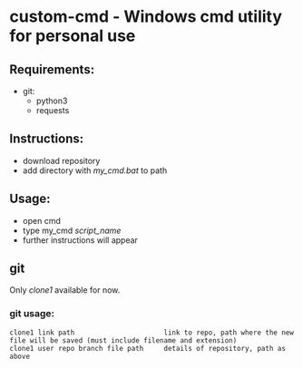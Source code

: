 # custom-cmd - **Windows** cmd utility for personal use
## Requirements:
- git:
  - python3
  - requests

## Instructions:
- download repository
- add directory with *my_cmd.bat* to path

## Usage:
- open cmd
- type my_cmd *script_name*
- further instructions will appear

## git
Only *clone1* available for now.
### git usage:
```
clone1 link path                      link to repo, path where the new file will be saved (must include filename and extension)
clone1 user repo branch file path     details of repository, path as above
```
